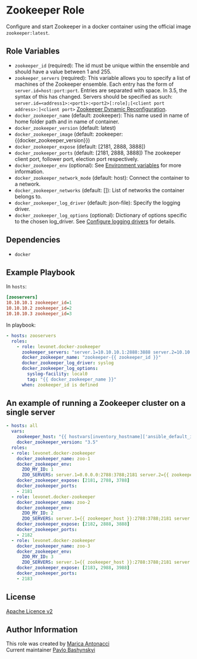 Zookeeper Role
==============

Configure and start Zookeeper in a docker container using the official image `zookeeper:latest`. 

Role Variables
--------------

- `zookeeper_id` (required): The id must be unique within the ensemble and should have a value between 1 and 255.
- `zookeeper_servers` (required): This variable allows you to specify a list of machines of the Zookeeper ensemble. Each entry has the form of `server.id=host:port:port`. Entries are separated with space.
  In 3.5, the syntax of this has changed. Servers should be specified as such: `server.id=<address1>:<port1>:<port2>[:role];[<client port address>:]<client port>` [Zookeeper Dynamic Reconfiguration](http://zookeeper.apache.org/doc/r3.5.3-beta/zookeeperReconfig.html).
- `docker_zookeeper_name` (default: zookeeper): This name used in name of home folder path and in name of container.
- `docker_zookeeper_version` (default: latest)
- `docker_zookeeper_image` (default: zookeeper:{{docker_zookeeper_version}})
- `docker_zookeeper_expose` (default: [2181, 2888, 3888])
- `docker_zookeeper_ports` (default: [2181, 2888, 3888]) The zookeeper client port, follower port, election port respectively.
- `docker_zookeeper_env` (optional): See [Environment variables](https://github.com/31z4/zookeeper-docker#environment-variables) for more information.
- `docker_zookeeper_network_mode` (default: host): Connect the container to a network.
- `docker_zookeeper_networks` (default: []): List of networks the container belongs to.
- `docker_zookeeper_log_driver` (default: json-file): Specify the logging driver.
- `docker_zookeeper_log_options` (optional): Dictionary of options specific to the chosen log_driver. See [Configure logging drivers](https://docs.docker.com/engine/admin/logging/overview/) for details.

Dependencies
------------

- `docker`

Example Playbook
----------------

In `hosts`:
```ini
[zooservers]
10.10.10.1 zookeeper_id=1
10.10.10.2 zookeeper_id=2
10.10.10.3 zookeeper_id=3
```

In playbook:
```yaml
- hosts: zooservers
  roles:
    - role: levonet.docker-zookeeper
      zookeeper_servers: "server.1=10.10.10.1:2888:3888 server.2=10.10.10.2:2888:3888 server.3=10.10.10.3:2888:3888"
      docker_zookeeper_name: "zookeeper-{{ zookeeper_id }}"
      docker_zookeeper_log_driver: syslog
      docker_zookeeper_log_options:
        syslog-facility: local0
        tag: "{{ docker_zookeeper_name }}"
      when: zookeeper_id is defined
```

An example of running a Zookeeper cluster on a single server
------------------------------------------------------------

```yaml
- hosts: all
  vars:
    zookeeper_host: "{{ hostvars[inventory_hostname]['ansible_default_ipv4']['address'] }}"
    docker_zookeeper_version: "3.5"
  roles:
  - role: levonet.docker-zookeeper
    docker_zookeeper_name: zoo-1
    docker_zookeeper_env:
      ZOO_MY_ID: 1
      ZOO_SERVERS: server.1=0.0.0.0:2788:3788;2181 server.2={{ zookeeper_host }}:2888:3888;2182 server.3={{ zookeeper_host }}:2988:3988;2183
    docker_zookeeper_expose: [2181, 2788, 3788]
    docker_zookeeper_ports:
    - 2181
  - role: levonet.docker-zookeeper
    docker_zookeeper_name: zoo-2
    docker_zookeeper_env:
      ZOO_MY_ID: 2
      ZOO_SERVERS: server.1={{ zookeeper_host }}:2788:3788;2181 server.2=0.0.0.0:2888:3888;2182 server.3={{ zookeeper_host }}:2988:3988;2183
    docker_zookeeper_expose: [2182, 2888, 3888]
    docker_zookeeper_ports:
    - 2182
  - role: levonet.docker-zookeeper
    docker_zookeeper_name: zoo-3
    docker_zookeeper_env:
      ZOO_MY_ID: 3
      ZOO_SERVERS: server.1={{ zookeeper_host }}:2788:3788;2181 server.2={{ zookeeper_host }}:2888:3888;2182 server.3=0.0.0.0:2988:3988;2183
    docker_zookeeper_expose: [2183, 2988, 3988]
    docker_zookeeper_ports:
    - 2183
```

License
-------

[Apache Licence v2](http://www.apache.org/licenses/LICENSE-2.0)

Author Information
------------------

This role was created by [Marica Antonacci](https://github.com/maricaantonacci)  
Current maintainer [Pavlo Bashynskyi](https://github.com/levonet)
